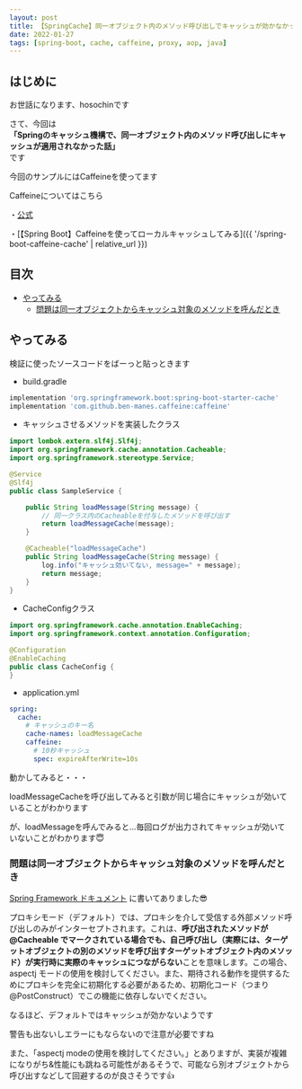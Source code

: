 ```yaml
---
layout: post
title: 【SpringCache】同一オブジェクト内のメソッド呼び出しでキャッシュが効かなかった話
date: 2022-01-27
tags: [spring-boot, cache, caffeine, proxy, aop, java]
---
```


## はじめに

お世話になります、hosochinです

さて、今回は  
**「Springのキャッシュ機構で、同一オブジェクト内のメソッド呼び出しにキャッシュが適用されなかった話」**  
です

今回のサンプルにはCaffeineを使ってます

Caffeineについてはこちら

・[公式](https://github.com/ben-manes/caffeine)

・[【Spring Boot】Caffeineを使ってローカルキャッシュしてみる]({{ '/spring-boot-caffeine-cache' | relative_url }})

## 目次

- [やってみる](#やってみる)
  - [問題は同一オブジェクトからキャッシュ対象のメソッドを呼んだとき](#問題は同一オブジェクトからキャッシュ対象のメソッドを呼んだとき)

## やってみる

検証に使ったソースコードをばーっと貼っときます

* build.gradle

```gradle
implementation 'org.springframework.boot:spring-boot-starter-cache'
implementation 'com.github.ben-manes.caffeine:caffeine'
```

* キャッシュさせるメソッドを実装したクラス

```java
import lombok.extern.slf4j.Slf4j;
import org.springframework.cache.annotation.Cacheable;
import org.springframework.stereotype.Service;

@Service
@Slf4j
public class SampleService {

    public String loadMessage(String message) {
        // 同一クラス内のCacheableを付与したメソッドを呼び出す
        return loadMessageCache(message);
    }

    @Cacheable("loadMessageCache")
    public String loadMessageCache(String message) {
        log.info("キャッシュ効いてない, message=" + message);
        return message;
    }
}
```

* CacheConfigクラス

```java
import org.springframework.cache.annotation.EnableCaching;
import org.springframework.context.annotation.Configuration;

@Configuration
@EnableCaching
public class CacheConfig {
}
```

* application.yml

```yaml
spring:
  cache:
    # キャッシュのキー名
    cache-names: loadMessageCache
    caffeine:
      # 10秒キャッシュ
      spec: expireAfterWrite=10s
```

動かしてみると・・・

loadMessageCacheを呼び出してみると引数が同じ場合にキャッシュが効いていることがわかります

が、loadMessageを呼んでみると…毎回ログが出力されてキャッシュが効いていないことがわかります😇

### 問題は同一オブジェクトからキャッシュ対象のメソッドを呼んだとき

[Spring Framework ドキュメント](https://spring.pleiades.io/spring-framework/docs/current/reference/html/integration.html#cache-annotation-enable) に書いてありました😎

プロキシモード（デフォルト）では、プロキシを介して受信する外部メソッド呼び出しのみがインターセプトされます。これは、**呼び出されたメソッドが @Cacheable でマークされている場合でも、自己呼び出し（実際には、ターゲットオブジェクトの別のメソッドを呼び出すターゲットオブジェクト内のメソッド）が実行時に実際のキャッシュにつながらない**ことを意味します。この場合、aspectj モードの使用を検討してください。また、期待される動作を提供するためにプロキシを完全に初期化する必要があるため、初期化コード（つまり @PostConstruct）でこの機能に依存しないでください。

なるほど、デフォルトではキャッシュが効かないようです

警告も出ないしエラーにもならないので注意が必要ですね

また、「aspectj modeの使用を検討してください。」とありますが、実装が複雑になりがち&性能にも跳ねる可能性があるそうで、可能なら別オブジェクトから呼び出すなどして回避するのが良さそうです👍